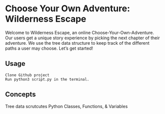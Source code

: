 # Choose Your Own Adventure: Wilderness Escape

Welcome to Wilderness Escape, an online Choose-Your-Own-Adventure. Our users get a unique story experience by picking the next chapter of their adventure. We use the tree data structure to keep track of the different paths a user may choose. Let’s get started!

## Usage

```
Clone Github project
Run python3 script.py in the terminal.
```
## Concepts
Tree data scrutcutes
Python Classes, Functions, & Variables
